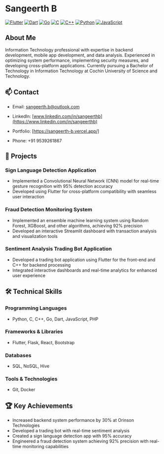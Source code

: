 # Sangeerth B

[![Flutter](https://img.shields.io/badge/Flutter-02569B?style=for-the-badge&logo=flutter&logoColor=white)](https://flutter.dev/)
[![Dart](https://img.shields.io/badge/Dart-0175C2?style=for-the-badge&logo=dart&logoColor=white)](https://dart.dev/)
[![Go](https://img.shields.io/badge/Go-00ADD8?style=for-the-badge&logo=go&logoColor=white)](https://golang.org/)
[![C](https://img.shields.io/badge/C-00599C?style=for-the-badge&logo=c&logoColor=white)](https://en.wikipedia.org/wiki/C_(programming_language))
[![C++](https://img.shields.io/badge/C++-00599C?style=for-the-badge&logo=c%2B%2B&logoColor=white)](https://isocpp.org/)
[![Python](https://img.shields.io/badge/Python-3776AB?style=for-the-badge&logo=python&logoColor=white)](https://www.python.org/)
[![JavaScript](https://img.shields.io/badge/JavaScript-F7DF1E?style=for-the-badge&logo=javascript&logoColor=black)](https://developer.mozilla.org/en-US/docs/Web/JavaScript)

## About Me

Information Technology professional with expertise in backend development, mobile app development, and data analysis. Experienced in optimizing system performance, implementing security measures, and developing cross-platform applications. Currently pursuing a Bachelor of Technology in Information Technology at Cochin University of Science and Technology.

## 📫 Contact

- Email: sangeerth.b@outlook.com
- LinkedIn: [www.linkedin.com/in/sangeerthb](https://www.linkedin.com/in/sangeerthb)
- Portfolio: [https://sangeerth-b.vercel.app/]
  
- Phone: +91 9539261867


## 🚀 Projects

### Sign Language Detection Application
- Implemented a Convolutional Neural Network (CNN) model for real-time gesture recognition with 95% detection accuracy
- Developed using Flutter for cross-platform compatibility with seamless user interaction

### Fraud Detection Monitoring System
- Implemented an ensemble machine learning system using Random Forest, XGBoost, and other algorithms, achieving 92% precision
- Developed an interactive Streamlit dashboard with transaction analysis and visualization tools

### Sentiment Analysis Trading Bot Application
- Developed a trading bot application using Flutter for the front-end and C++ for backend processing
- Integrated interactive dashboards and real-time analytics for enhanced user experience


## 🛠️ Technical Skills

### Programming Languages
- Python, C, C++, Go, Dart, JavaScript, PHP

### Frameworks & Libraries
- Flutter, Flask, React, Bootstrap

### Databases
- SQL, NoSQL, Hive

### Tools & Technologies
- Git, Docker

## 🏆 Key Achievements
- Increased backend system performance by 30% at Orinson Technologies
- Developed a trading bot with real-time sentiment analysis
- Created a sign language detection app with 95% accuracy
- Engineered a fraud detection system achieving 92% precision with real-time monitoring capabilities
```

